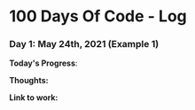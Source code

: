 # 100 Days Of Code - Log

### Day 1: May 24th, 2021 (Example 1)


**Today's Progress**: 

**Thoughts:** 

**Link to work:** 


